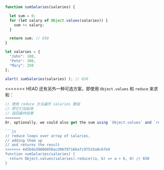 ```js run demo
function sumSalaries(salaries) {

  let sum = 0;
  for (let salary of Object.values(salaries)) {
    sum += salary;
  }

  return sum; // 650
}

let salaries = {
  "John": 100,
  "Pete": 300,
  "Mary": 250
};

alert( sumSalaries(salaries) ); // 650
```
<<<<<<< HEAD
还有另外一种可选方案，即使用 `Object.values` 和 `reduce` 来求和：

```js
// 使用 reduce 方法遍历 salaries 数组
// 把它们加起来
// 返回最终结果
=======
Or, optionally, we could also get the sum using `Object.values` and `reduce`:

```js
// reduce loops over array of salaries,
// adding them up
// and returns the result
>>>>>>> 445bda39806050acd96f87166a7c97533a0c67e9
function sumSalaries(salaries) {
  return Object.values(salaries).reduce((a, b) => a + b, 0) // 650
}
```
